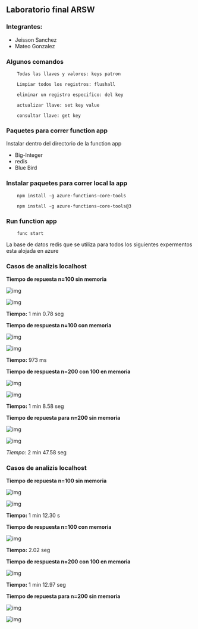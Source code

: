 ## Laboratorio final ARSW

### Integrantes:
- Jeisson Sanchez
- Mateo Gonzalez

### Algunos comandos
~~~
    Todas las llaves y valores: keys patron

    Limpiar todos los registros: flushall

    eliminar un registro especifico: del key

    actualizar llave: set key value

    consultar llave: get key

~~~

### Paquetes para correr function app
Instalar dentro del directorio de la function app

- Big-Integer
- redis
- Blue Bird

### Instalar paquetes para correr local la app
~~~
    npm install -g azure-functions-core-tools
~~~

~~~
    npm install -g azure-functions-core-tools@3
~~~

### Run function app

~~~
    func start
~~~


La base de datos redis que se utiliza para todos los siguientes expermentos esta alojada en azure

### Casos de analizis localhost

**Tiempo de repuesta n=100 sin memoria**

![img](images/localhost/clearn100.PNG)

![img](images/localhost/resp100sinmemo.PNG)

**Tiempo:** 1 min 0.78 seg

**Tiempo de respuesta n=100 con memoria**

![img](images/localhost/100memo.PNG)

![img](images/localhost/resp100memo.PNG)

**Tiempo:** 973 ms

**Tiempo de respuesta n=200 con 100 en memoria**

![img](images/localhost/100memo.PNG)

![img](images/localhost/n200memo100.PNG)

**Tiempo:** 1 min 8.58 seg

**Tiempo de repuesta para n=200 sin memoria**

![img](images/localhost/clearmemo.PNG)

![img](images/localhost/200sinmemo.PNG)

*Tiempo:* 2 min 47.58 seg

### Casos de analizis localhost

**Tiempo de repuesta n=100 sin memoria**

![img](images/azure/n100sinmemoria.PNG)

![img](images/azure/respn100sinmemoria.PNG)

**Tiempo:** 1 min 12.30 s

**Tiempo de respuesta n=100 con memoria**

![img](images/azure/respn100sinmemoria.PNG)

**Tiempo:** 2.02 seg

**Tiempo de respuesta n=200 con 100 en memoria**

![img](images/azure/n200con100memo.PNG)

**Tiempo:** 1 min 12.97 seg

**Tiempo de repuesta para n=200 sin memoria**

![img](images/azure/clean200.PNG)

![img](images/azure/respn200.PNG)